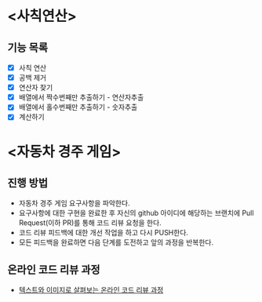 # <사칙연산>

## 기능 목록

- [x] 사칙 연산
- [x] 공백 제거
- [x] 연산자 찾기
- [x] 배열에서 짝수번째만 추출하기 - 연산자추출
- [x] 배열에서 홀수번째만 추출하기 - 숫자추출
- [x] 계산하기

# <자동차 경주 게임>

## 진행 방법
* 자동차 경주 게임 요구사항을 파악한다.
* 요구사항에 대한 구현을 완료한 후 자신의 github 아이디에 해당하는 브랜치에 Pull Request(이하 PR)를 통해 코드 리뷰 요청을 한다.
* 코드 리뷰 피드백에 대한 개선 작업을 하고 다시 PUSH한다.
* 모든 피드백을 완료하면 다음 단계를 도전하고 앞의 과정을 반복한다.

## 온라인 코드 리뷰 과정
* [텍스트와 이미지로 살펴보는 온라인 코드 리뷰 과정](https://github.com/next-step/nextstep-docs/tree/master/codereview)